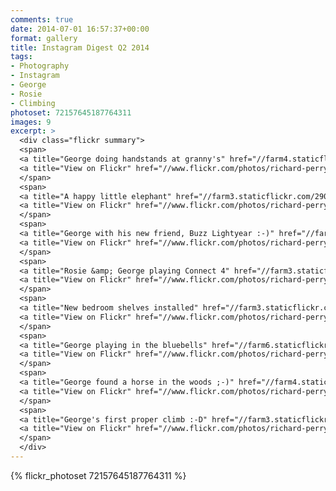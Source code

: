 ```yaml
---
comments: true
date: 2014-07-01 16:57:37+00:00
format: gallery
title: Instagram Digest Q2 2014
tags:
- Photography
- Instagram
- George
- Rosie
- Climbing
photoset: 72157645187764311
images: 9
excerpt: >
  <div class="flickr summary">
  <span>
  <a title="George doing handstands at granny's" href="//farm4.staticflickr.com/3749/13799756604_6f5cc4d487_b.jpg" class="image cboxElement" rel="gallery3"><img src="//farm4.staticflickr.com/3749/13799756604_6f5cc4d487_q.jpg" alt="George doing handstands at granny's"></a>
  <a title="View on Flickr" href="//www.flickr.com/photos/richard-perry/13799756604/" class="flickrlink"> </a>
  </span>
  <span>
  <a title="A happy little elephant" href="//farm3.staticflickr.com/2905/14434295415_835d48a8a1_b.jpg" class="image cboxElement" rel="gallery3"><img src="//farm3.staticflickr.com/2905/14434295415_835d48a8a1_q.jpg" alt="A happy little elephant"></a>
  <a title="View on Flickr" href="//www.flickr.com/photos/richard-perry/14434295415/" class="flickrlink"> </a>
  </span>
  <span>
  <a title="George with his new friend, Buzz Lightyear :-)" href="//farm4.staticflickr.com/3893/14434293065_a4d6721e1a_b.jpg" class="image cboxElement" rel="gallery3"><img src="//farm4.staticflickr.com/3893/14434293065_a4d6721e1a_q.jpg" alt="George with his new friend, Buzz Lightyear :-)"></a>
  <a title="View on Flickr" href="//www.flickr.com/photos/richard-perry/14434293065/" class="flickrlink"> </a>
  </span>
  <span>
  <a title="Rosie &amp; George playing Connect 4" href="//farm3.staticflickr.com/2918/14433171774_ebc7e8dfd0_b.jpg" class="image cboxElement" rel="gallery3"><img src="//farm3.staticflickr.com/2918/14433171774_ebc7e8dfd0_q.jpg" alt="Rosie &amp; George playing Connect 4"></a>
  <a title="View on Flickr" href="//www.flickr.com/photos/richard-perry/14433171774/" class="flickrlink"> </a>
  </span>
  <span>
  <a title="New bedroom shelves installed" href="//farm3.staticflickr.com/2922/14247649819_d242cc8153_b.jpg" class="image cboxElement" rel="gallery3"><img src="//farm3.staticflickr.com/2922/14247649819_d242cc8153_q.jpg" alt="New bedroom shelves installed"></a>
  <a title="View on Flickr" href="//www.flickr.com/photos/richard-perry/14247649819/" class="flickrlink"> </a>
  </span>
  <span>
  <a title="George playing in the bluebells" href="//farm6.staticflickr.com/5511/14454477943_007ccdec67_b.jpg" class="image cboxElement" rel="gallery3"><img src="//farm6.staticflickr.com/5511/14454477943_007ccdec67_q.jpg" alt="George playing in the bluebells"></a>
  <a title="View on Flickr" href="//www.flickr.com/photos/richard-perry/14454477943/" class="flickrlink"> </a>
  </span>
  <span>
  <a title="George found a horse in the woods ;-)" href="//farm4.staticflickr.com/3925/14247843527_e958d86b0b_b.jpg" class="image cboxElement" rel="gallery3"><img src="//farm4.staticflickr.com/3925/14247843527_e958d86b0b_q.jpg" alt="George found a horse in the woods ;-)"></a>
  <a title="View on Flickr" href="//www.flickr.com/photos/richard-perry/14247843527/" class="flickrlink"> </a>
  </span>
  <span>
  <a title="George's first proper climb :-D" href="//farm3.staticflickr.com/2907/14247635109_640d5dd614_b.jpg" class="image cboxElement" rel="gallery3"><img src="//farm3.staticflickr.com/2907/14247635109_640d5dd614_q.jpg" alt="George's first proper climb :-D"></a>
  <a title="View on Flickr" href="//www.flickr.com/photos/richard-perry/14247635109/" class="flickrlink"> </a>
  </span>
  </div>
---
```


{% flickr_photoset 72157645187764311 %}